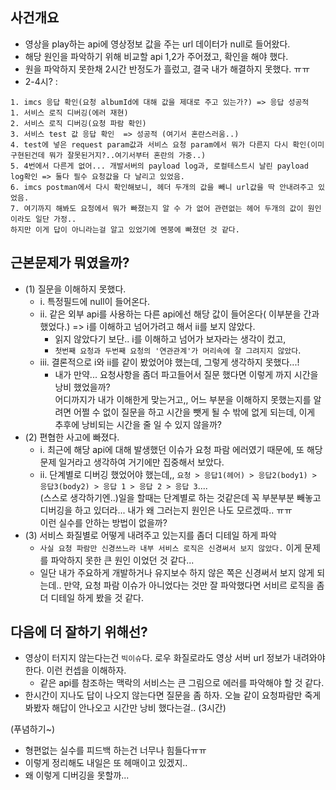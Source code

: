 ## 사건개요 
- 영상을 play하는 api에 영상정보 값을 주는 url 데이터가 null로 들어왔다. 
- 해당 원인을 파악하기 위해 비교할 api 1,2가 주어졌고, 확인을 해야 했다. 
- 원을 파악하지 못한채 2시간 반정도가 흘렀고, 결국 내가 해결하지 못했다. ㅠㅠ 
- 2-4시? : 
  
```
1. imcs 응답 확인(요청 albumId에 대해 값을 제대로 주고 있는가?) => 응답 성공적
1. 서비스 로직 디버깅(에러 재현)
2. 서비스 로직 디버깅(요청 파람 확인)
3. 서비스 test 값 응답 확인  => 성공적 (여기서 혼란스러움..)
4. test에 넣은 request param값과 서비스 요청 param에서 뭐가 다른지 다시 확인(이미 구현된건데 뭐가 잘못된거지?..여기서부터 혼란의 가중..) 
5. 4번에서 다른게 없어... 개발서버의 payload log과, 로컬테스트시 날린 payload log확인 => 둘다 필수 요청값을 다 날리고 있었음. 
6. imcs postman에서 다시 확인해보니, 헤더 두개의 값을 빼니 url값을 딱 안내려주고 있었음. 
7. 여기까지 해봐도 요청에서 뭐가 빠졌는지 알 수 가 없어 관련없는 헤어 두개의 값이 원인이라도 일단 가정.. 
하지만 이게 답이 아니라는걸 알고 있었기에 멘붕에 빠졌던 것 같다.

```

## 근본문제가 뭐였을까?
- (1) 질문을 이해하지 못했다.   
  * i. 특정필드에 null이 들어온다.  
  * ii. 같은 외부 api를 사용하는 다른 api에선 해당 값이 들어온다( 이부분을 간과 했었다.) => i를 이해하고 넘어가려고 해서 ii를 보지 않았다. 
    * 읽지 않았다기 보단.. i를 이해하고 넘어가 보자라는 생각이 컸고,   
    * `첫번째 요청과 두번째 요청의 '연관관계'가 머리속에 잘 그려지지 않았다`.     
  * iii. 결론적으로 i와 ii를 같이 봤었어야 했는데, 그렇게 생각하지 못했다...! 
    * 내가 만약... 요청사항을 좀더 파고들어서 질문 했다면 이렇게 까지 시간을 낭비 했었을까?  
      어디까지가 내가 이해한게 맞는거고,, 어느 부분을 이해하지 못했는지를 알려면 어쩔 수 없이 질문을 하고 시간을 뺏게 될 수 밖에 없게 되는데, 
      이게 추후에 낭비되는 시간을 줄 일 수 있지 않을까?
- (2) 편협한 사고에 빠졌다.  
  * i. 최근에 해당 api에 대해 발생했던 이슈가 요청 파람 에러였기 때문에, 또 해당 문제 일거라고 생각하여 거기에만 집중해서 보았다. 
  * ii. 단계별로 디버깅 했었어야 했는데,, `요청 > 응답1(헤어) > 응답2(body1) > 응답3(body2) > 응답 1 > 응답 2 > 응답 3`....  
   (스스로 생각하기엔..)일을 할때는 단계별로 하는 것같은데 꼭 부분부분 빼놓고 디버깅을 하고 있더라... 내가 왜 그러는지 원인은 나도 모르겠따.. ㅠㅠ  
  이런 실수를 안하는 방법이 없을까?  
- (3) 서비스 화질별로 어떻게 내려주고 있는지를 좀더 디테일 하게 파악 
  - `사실 요청 파람만 신경쓰느라 내부 서비스 로직은 신경써서 보지 않았다.` 이게 문제를 파악하지 못한 큰 원인 이었던 것 같다... 
  - 일단 내가 주요하게 개발하거나 유지보수 하지 않은 쪽은 신경써서 보지 않게 되는데.. 만약, 요청 파람 이슈가 아니었다는 것만 잘 파악했다면 
  서비르 로직을 좀더 디테일 하게 봤을 것 같다. 

## 다음에 더 잘하기 위해선?
- 영상이 터지지 않는다는건 `빅이슈`다. 로우 화질로라도 영상 서버 url 정보가 내려와야 한다. 이런 컨셉을 이해하자.
  * 같은 api를 참조하는 맥락의 서비스는 큰 그림으로 에러를 파악해야 할 것 같다. 
- 한시간이 지나도 답이 나오지 않는다면 질문을 좀 하자. 오늘 같이 요청파람만 죽게 봐봤자 해답이 안나오고 시간만 낭비 했다는걸.. (3시간)
  
  
(푸념하기~) 
- 형편없는 실수를 피드백 하는건 너무나 힘들다ㅠㅠ 
- 이렇게 정리해도 내일은 또 헤매이고 있겠지..  
- 왜 이렇게 디버깅을 못할까...  

  
